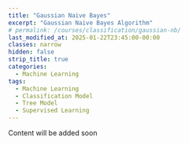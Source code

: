 ```yaml
---
title: "Gaussian Naive Bayes"
excerpt: "Gaussian Naive Bayes Algorithm"
# permalink: /courses/classification/gaussian-nb/
last_modified_at: 2025-01-22T23:45:00-00:00
classes: narrow
hidden: false
strip_title: true
categories:
  - Machine Learning
tags: 
  - Machine Learning
  - Classification Model
  - Tree Model
  - Supervised Learning
---
```

Content will be added soon
